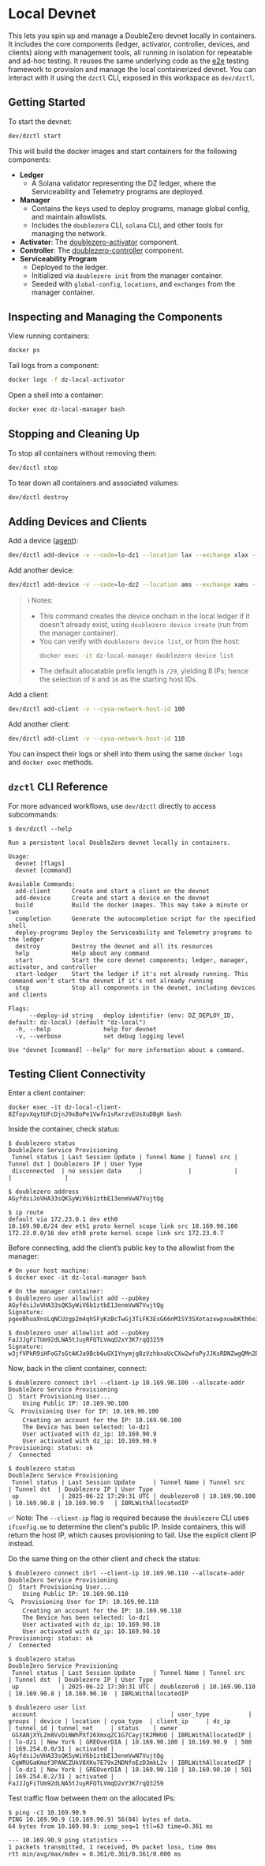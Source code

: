 # Local Devnet

This lets you spin up and manage a DoubleZero devnet locally in containers. It includes the core components (ledger, activator, controller, devices, and clients) along with management tools, all running in isolation for repeatable and ad-hoc testing. It reuses the same underlying code as the [e2e](../e2e/) testing framework to provision and manage the local containerized devnet. You can interact with it using the `dzctl` CLI, exposed in this workspace as `dev/dzctl`.

## Getting Started

To start the devnet:

```sh
dev/dzctl start
```

This will build the docker images and start containers for the following components:
- **Ledger**
  - A Solana validator representing the DZ ledger, where the Serviceability and Telemetry programs are deployed.
- **Manager**
  - Contains the keys used to deploy programs, manage global config, and maintain allowlists.
  - Includes the `doublezero` CLI, `solana` CLI, and other tools for managing the network.
- **Activator**: The [doublezero-activator](../activator/) component.
- **Controller**: The [doublezero-controller](../controlplane/controller/) component.
- **Serviceability Program**
  - Deployed to the ledger.
  - Initialized via `doublezero init` from the manager container.
  - Seeded with `global-config`, `locations`, and `exchanges` from the manager container.

## Inspecting and Managing the Components

View running containers:
```sh
docker ps
```

Tail logs from a component:
```sh
docker logs -f dz-local-activator
```

Open a shell into a container:
```sh
docker exec dz-local-manager bash
```

## Stopping and Cleaning Up

To stop all containers without removing them:
```sh
dev/dzctl stop
```

To tear down all containers and associated volumes:
```sh
dev/dzctl destroy
```

## Adding Devices and Clients

Add a device ([agent](../controlplane/agent/)):

```sh
dev/dzctl add-device -v --code=lo-dz1 --location lax --exchange xlax --cyoa-network-host-id 8
```

Add another device:

```sh
dev/dzctl add-device -v --code=lo-dz2 --location ams --exchange xams --cyoa-network-host-id 16
```

> ℹ️ Notes:
>
> - This command creates the device onchain in the local ledger if it doesn't already exist, using `doublezero device create` (run from the manager container).
> - You can verify with `doublezero device list`, or from the host:
>   ```sh
>   docker exec -it dz-local-manager doublezero device list
>   ```
> - The default allocatable prefix length is `/29`, yielding 8 IPs; hence the selection of `8` and `16` as the starting host IDs.
>

Add a client:

```sh
dev/dzctl add-client -v --cyoa-network-host-id 100
```

Add another client:
```sh
dev/dzctl add-client -v --cyoa-network-host-id 110
```

You can inspect their logs or shell into them using the same `docker logs` and `docker exec` methods.

## `dzctl` CLI Reference

For more advanced workflows, use `dev/dzctl` directly to access subcommands:

```console
$ dev/dzctl --help

Run a persistent local DoubleZero devnet locally in containers.

Usage:
  devnet [flags]
  devnet [command]

Available Commands:
  add-client      Create and start a client on the devnet
  add-device      Create and start a device on the devnet
  build           Build the docker images. This may take a minute or two
  completion      Generate the autocompletion script for the specified shell
  deploy-programs Deploy the Serviceability and Telemetry programs to the ledger
  destroy         Destroy the devnet and all its resources
  help            Help about any command
  start           Start the core devnet components; ledger, manager, activator, and controller
  start-ledger    Start the ledger if it's not already running. This command won't start the devnet if it's not already running
  stop            Stop all components in the devnet, including devices and clients

Flags:
      --deploy-id string   deploy identifier (env: DZ_DEPLOY_ID, default: dz-local) (default "dz-local")
  -h, --help               help for devnet
  -v, --verbose            set debug logging level

Use "devnet [command] --help" for more information about a command.
```

## Testing Client Connectivity

Enter a client container:

```
docker exec -it dz-local-client-8ZfopvXqytUFcDjnJ9xBoPe1Vwfn1sRxrzvEUsXuDBgH bash
```

Inside the container, check status:

```console
$ doublezero status
DoubleZero Service Provisioning
 Tunnel status | Last Session Update | Tunnel Name | Tunnel src | Tunnel dst | Doublezero IP | User Type
 disconnected  | no session data     |             |            |            |               |

$ doublezero address
AGyfdsiJoVHA33sQKSyWiV6b1ztbE13enmVwN7VujtQg

$ ip route
default via 172.23.0.1 dev eth0
10.169.90.0/24 dev eth1 proto kernel scope link src 10.169.90.100
172.23.0.0/16 dev eth0 proto kernel scope link src 172.23.0.7
```

Before connecting, add the client’s public key to the allowlist from the manager:
```console
# On your host machine:
$ docker exec -it dz-local-manager bash

# On the manager container:
$ doublezero user allowlist add --pubkey AGyfdsiJoVHA33sQKSyWiV6b1ztbE13enmVwN7VujtQg
Signature: pgeeBhuaXnsLqNCUzgp2m4qhSFyKzBcTwGj3TiFK3EsG66nM1SY3SXotazxwpxuwbKth6e3qC1MG452M5eBdCAD

$ doublezero user allowlist add --pubkey FaJJJgFiTUm92dLNA5tJuyRFQTLVmqD2xY3K7rqQ3259
Signature: w3jfVPkR9iHFoG7sGtAKJa9Bcb6uGX1Ynymjg8zVzhbxaUcCXw2wfoPyJJKsRDNZwgQMn2BNXwEcj1yFWjZQEhE
```

Now, back in the client container, connect:
```console
$ doublezero connect ibrl --client-ip 10.169.90.100 --allocate-addr
DoubleZero Service Provisioning
🔗  Start Provisioning User...
    Using Public IP: 10.169.90.100
🔍  Provisioning User for IP: 10.169.90.100
    Creating an account for the IP: 10.169.90.100
    The Device has been selected: lo-dz1
    User activated with dz_ip: 10.169.90.9
    User activated with dz_ip: 10.169.90.9
Provisioning: status: ok
/  Connected

$ doublezero status
DoubleZero Service Provisioning
 Tunnel status | Last Session Update     | Tunnel Name | Tunnel src    | Tunnel dst  | Doublezero IP | User Type
 up            | 2025-06-22 17:29:31 UTC | doublezero0 | 10.169.90.100 | 10.169.90.8 | 10.169.90.9   | IBRLWithAllocatedIP
```

✅ Note: The `--client-ip` flag is required because the `doublezero` CLI uses `ifconfig.me` to determine the client's public IP. Inside containers, this will return the host IP, which causes provisioning to fail. Use the explicit client IP instead.

Do the same thing on the other client and check the status:
```console
$ doublezero connect ibrl --client-ip 10.169.90.110 --allocate-addr
DoubleZero Service Provisioning
🔗  Start Provisioning User...
    Using Public IP: 10.169.90.110
🔍  Provisioning User for IP: 10.169.90.110
    Creating an account for the IP: 10.169.90.110
    The Device has been selected: lo-dz1
    User activated with dz_ip: 10.169.90.10
    User activated with dz_ip: 10.169.90.10
Provisioning: status: ok
/  Connected

$ doublezero status
DoubleZero Service Provisioning
 Tunnel status | Last Session Update     | Tunnel Name | Tunnel src    | Tunnel dst  | Doublezero IP | User Type
 up            | 2025-06-22 17:30:31 UTC | doublezero0 | 10.169.90.110 | 10.169.90.8 | 10.169.90.10  | IBRLWithAllocatedIP

$ doublezero user list
 account                                      | user_type           | groups | device | location | cyoa_type  | client_ip     | dz_ip        | tunnel_id | tunnel_net     | status    | owner
 GSXANjXYLZm8VvDiNWhPXf26XmxqZC1G7CayjtK2MHUQ | IBRLWithAllocatedIP |        | lo-dz1 | New York | GREOverDIA | 10.169.90.100 | 10.169.90.9  | 500       | 169.254.0.0/31 | activated | AGyfdsiJoVHA33sQKSyWiV6b1ztbE13enmVwN7VujtQg
 CqWRUGaKmaf3PANCZUkV8XKu7E79x2NDNfoEzD3mkL2v | IBRLWithAllocatedIP |        | lo-dz1 | New York | GREOverDIA | 10.169.90.110 | 10.169.90.10 | 501       | 169.254.0.2/31 | activated | FaJJJgFiTUm92dLNA5tJuyRFQTLVmqD2xY3K7rqQ3259
```

Test traffic flow between them on the allocated IPs:
```console
$ ping -c1 10.169.90.9
PING 10.169.90.9 (10.169.90.9) 56(84) bytes of data.
64 bytes from 10.169.90.9: icmp_seq=1 ttl=63 time=0.361 ms

--- 10.169.90.9 ping statistics ---
1 packets transmitted, 1 received, 0% packet loss, time 0ms
rtt min/avg/max/mdev = 0.361/0.361/0.361/0.000 ms
```
